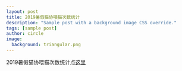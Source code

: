 ```yaml
---
layout: post
title: 2019暑假猫协喂猫次数统计
description: "Sample post with a background image CSS override."
tags: [sample post]
author: circle
image:
  background: triangular.png
---
```


2019暑假猫协喂猫次数统计点<a href=https://www.icloud.com/numbers/0nyJZTBehLRtJCvE2gPH1_O0Q>这里</a>
